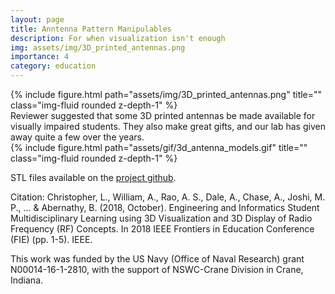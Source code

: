 ```yaml
---
layout: page
title: Anntenna Pattern Manipulables
description: For when visualization isn't enough
img: assets/img/3D_printed_antennas.png
importance: 4
category: education
---
```


<div class="row">
    <div class="col-sm mt-3 mt-md-0">
        {% include figure.html path="assets/img/3D_printed_antennas.png" title="" class="img-fluid rounded z-depth-1" %}
    </div>
</div>
<div class="caption">
    Reviewer suggested that some 3D printed antennas be made available for visually impaired students.  They also make great gifts, and our lab has given away quite a few over the years.
</div>

<div class="row">
    <div class="col-sm mt-3 mt-md-0">
        {% include figure.html path="assets/gif/3d_antenna_models.gif" title="" class="img-fluid rounded z-depth-1" %}
    </div>
</div>
<div class="caption">

</div>

STL files available on the <a href="https://github.com/daleas0120/3d_antenna_power/tree/main">project github</a>.

Citation: Christopher, L., William, A., Rao, A. S., Dale, A., Chase, A., Joshi, M. P., ... & Abernathy, B. (2018, October). Engineering and Informatics Student Multidisciplinary Learning using 3D Visualization and 3D Display of Radio Frequency (RF) Concepts. In 2018 IEEE Frontiers in Education Conference (FIE) (pp. 1-5). IEEE.

This work was funded by the US Navy (Office of Naval Research) grant N00014-16-1-2810, with the support of NSWC-Crane Division in Crane, Indiana.